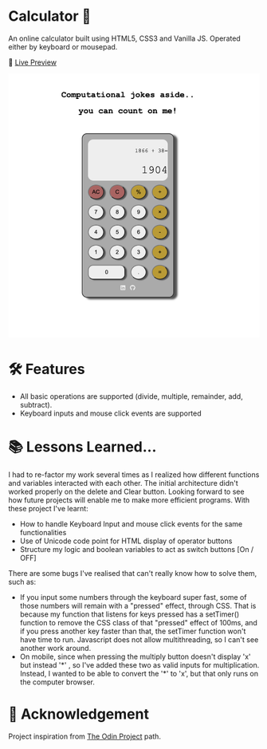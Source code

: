 # Calculator 🔢

An online calculator built using HTML5, CSS3 and Vanilla JS. Operated either by keyboard or mousepad.

🔗 [Live Preview](https://miguelbelo95.github.io/calculator/)

<img src="./resources/calculator.png" alt="Calculator display screenshot" width="600px"/>

# 🛠️ Features

- All basic operations are supported (divide, multiple, remainder, add, subtract).
- Keyboard inputs and mouse click events are supported

# 📚 Lessons Learned...

I had to re-factor my work several times as I realized how different functions and variables interacted with each other. The initial architecture didn't worked properly on the delete and Clear button. Looking forward to see how future projects will enable me to make more efficient programs. With these project I've learnt:

- How to handle Keyboard Input and mouse click events for the same functionalities
- Use of Unicode code point for HTML display of operator buttons
- Structure my logic and boolean variables to act as switch buttons [On / OFF]

There are some bugs I've realised that can't really know how to solve them, such as:

- If you input some numbers through the keyboard super fast, some of those numbers will remain with a "pressed" effect, through CSS. That is because my function that listens for keys pressed has a setTimer() function to remove the CSS class of that "pressed" effect of 100ms, and if you press another key faster than that, the setTimer function won't have time to run. Javascript does not allow multithreading, so I can't see another work around.
- On mobile, since when pressing the multiply button doesn't display 'x' but instead '\*' , so I've added these two as valid inputs for multiplication. Instead, I wanted to be able to convert the '\*' to 'x', but that only runs on the computer browser.

# 🙌 Acknowledgement

Project inspiration from [The Odin Project](https://www.theodinproject.com/paths) path.

